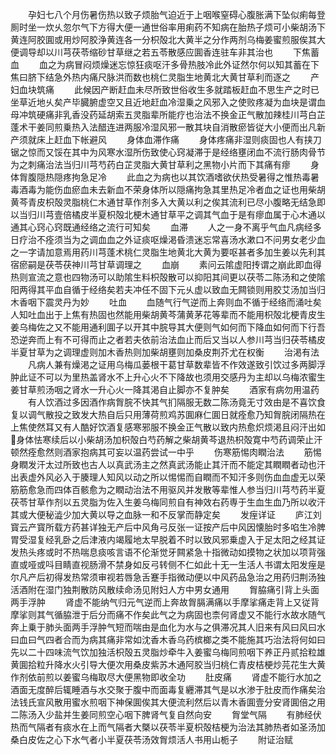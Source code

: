 <!-- { "loadSidebar": true } -->
　　孕妇七八个月伤暑伤热以致子烦胎气迫近于上咽喉窒碍心腹胀满下坠似痢每登厠时坐一炊乆忽尔气下方得大便一通世俗率用痢药不知病在胎热子烦可小柴胡汤下黄连阿胶圎或用炒阿胶浄黄连各一分枳殻北大黄半之分作两剂乌梅姜蜜煎服俟其大便调导却以川芎茯苓缩砂甘草继之若五苓散感应圎香连驻车非其治也
　　下焦蓄血
　　血之为病冒闷烦燥迷忘惊狂痰呕汗多骨热肢冷此外证然尔何以知其蓄在下焦曰脐下结急外热内痛尺脉洪而数也桃仁灵脂生地黄北大黄甘草利而逐之
　　产妇血块筑痛
　　此候因产断赶血未尽所致世俗收生多就踏板赶血不思生产之时已坐草近地乆矣产毕臓腑虚空又且近地赶血冷湿乗之风邪入之使败疼凝为血块是谓血母冲筑硬痛非乳香没药延胡索五灵脂辈所能疗也治法不换金正气散加辣桂川芎白芷蓬术干姜同煎乗热入法醋连进两服冷湿风邪一散其块自消散瘀皆従大小便而出凡新产须就床上赶血下帐避风
　　身体血滞作痛
　　身体疼痛非湿则痰固也人有挟刀锯之惊而又馁在其中为风寒水湿所伤致使心窍凝滞于是经络壅闭血不流行肠肉骨节为之刺痛治法当归川芎芍药白芷灵脂大黄甘草利之黑物小片而下其痛有瘳
　　身体胷腹隠热隠疼拘急足冷
　　此血之为病也以其饮酒嗜欲伏热受暑得之惟热毒暑毒酒毒为能伤血瘀血未去新血不荣身体所以隠痛拘急其里热足冷者血之证也用柴胡黄芩青皮枳殻灵脂桃仁木通甘草作剂多入大黄以利之俟其流利已尽小腹略无结急即以当归川芎壹倍橘皮半夏枳殻北梗木通甘草平之调其气血于是有瘳血属于心木通以通其心窍心窍既通经络之流行可知矣
　　血滞
　　人之一身不离乎气血凡病经多日疗治不痊须当为之调血血之外证痰呕燥渇昏溃迷忘常喜汤水漱口不问男女老少血之一字请加意焉用药川芎蓬术桃仁灵脂生地黄北大黄为要呕甚者多加生姜以先利其宿瘀嗣是茯苓茯神川芎甘草调理之
　　血崩
　　素问云隂虚阳抟谓之崩此即血得热则宣流之意也四物汤可以助隂生料枳殻散可以抑阳其间更以茯苓二陈汤和之使隂阳两得其平血自循于经络矣若夫冲任不固下元乆虚以致血无闗锁则用胶艾汤加当归木香咽下震灵丹为妙
　　吐血
　　血随气行气逆而上奔则血不循于经络而涌吐矣人知吐血出于上焦有热固也然能用柴胡黄芩蒲黄茅花等辈而不能用枳殻北梗青皮生姜乌梅佐之又不能用通利圎子以开其中脘导其大便则气如何而下降血如何而下行吾恐逆奔而上有不可得而止之者若夫依前治法血止而后又当以人参川芎当归茯苓橘皮半夏甘草为之调理虚则加木香热则加柴胡壅则加桑皮荆芥尤在权衡
　　治渇有法
　　凡病人兼有燥渇之证用乌梅瓜蒌根干葛甘草数辈皆不作效遂致引饮过多两脚浮肿此证不可以为里热盖肾水不上升心火不下降故也须用交感丹为主却以乌梅浓蜜生姜甘草煎汤咽之肾水一升心火一降其渇自止脚亦不复肿矣
　　酒家有病勿用温药
　　有人饮酒过多因酒作病胷脘不快其气扪隔服无数二陈汤竟无寸效由是不喜饮食复以调气散投之致发大热自后只用薄荷煎鸡苏圎麻仁圎日就痊愈乃知胷脘闭隔热在上焦使然耳又有人酷好饮酒复感寒邪服不换金正气散以致内热愈炽烦渇且闷汗出如身体怯寒续后以小柴胡汤加枳殻白芍药解之柴胡黄芩退热枳殻寛中芍药调荣止汗顿然痊愈然则酒家抱病其可妄以温药尝试一中乎
　　伤寒筋惕肉瞤治法
　　筋惕身瞤发汗太过所致也古人以真武汤主之然真武汤能止其汗而不能定其瞤瞤者动也汗出表虚外风必入于腠理人知风以动之所以惕惕而自瞤而不知汗多则伤血血虚无以荣筋筋愈急而四体百骸愈为之瞤动治法不用驱风并发散等辈惟人参当归川芎芍药半夏茯苓甘草作剂以五灵脂为佐入生姜乌梅同煎自有神效右药専于生血生血乃所以收汗其或大便秘澁少加大黄以导之血脉一和不反掌而静定矣
　　发痓详证
　　庐江刘寳云产寳所载方药甚详独无产后中风角弓反张一证按产后中风因懐胎时多啗生冷脾胃受湿复经乳卧之后津液内竭履地太早脱着不时以致风邪乗虚入于足太阳之经其证发热头疼或时不热喘息痰咳言语不伦渐觉牙闗紧急十指微动如摸物之状加以项背强直或哑或呌目睛直视肠滑不禁身如反弓转侧不仁如此十无一生活人书谓太阳发痓是尔凡产后初得发热常须审视若唇急舌蹇手指微动便以中风药品急治之用药归荆汤独活酒附在湿门独荆散防风散续命汤见附妇人方中男女通用
　　胷脇痛引背上头面两手浮肿
　　肾虚不能纳气归元气逆而上奔故胷膈满痛以手摩挲痛走背上又従背摩挲则其气循脇泄于后分而痛不作矣此气之为病固也柰何肾虚又不能行水故水随气奔上乗于肺头面两手浮肿气短而喘由是血化为水与之俱滞况其人旧来有风曰风曰水曰血曰气四者合而为病其痛非常如沈香木香乌药槟榔之类不能施其巧治法将何如曰先以二十四味流气饮加独活枳殻五灵脂炒牵牛入姜蜜乌梅同煎咽下养正丹贰拾粒雄黄圎拾粒升降水火引导大便次用桑皮紫苏木通阿胶当归桃仁青皮桔梗炒芫花生大黄作剂依前煎以姜蜜乌梅取尽大便黑物即收全功
　　肚皮痛
　　肾虚不能行水加之酒面无度醉后辄睡酒与水交聚于腹中而面毒复纒滞其气是以水渗于肚皮而作痛矣治法钱氏宣风散用蜜水煎咽下神保圎俟其大便流利然后以青木香圎壹分安肾圎倍之用二陈汤入少盐并生姜同煎空心咽下脾肾气复自然向安
　　胷堂气隔
　　有肺经伏热而气隔者有痰水在上而气隔者大槩以茯苓半夏枳殻桔梗为治法其肺热者如圣汤加桑白皮佐之心下水气者小半夏茯苓汤效胷烦活人书用山栀子
　　附证治赋

